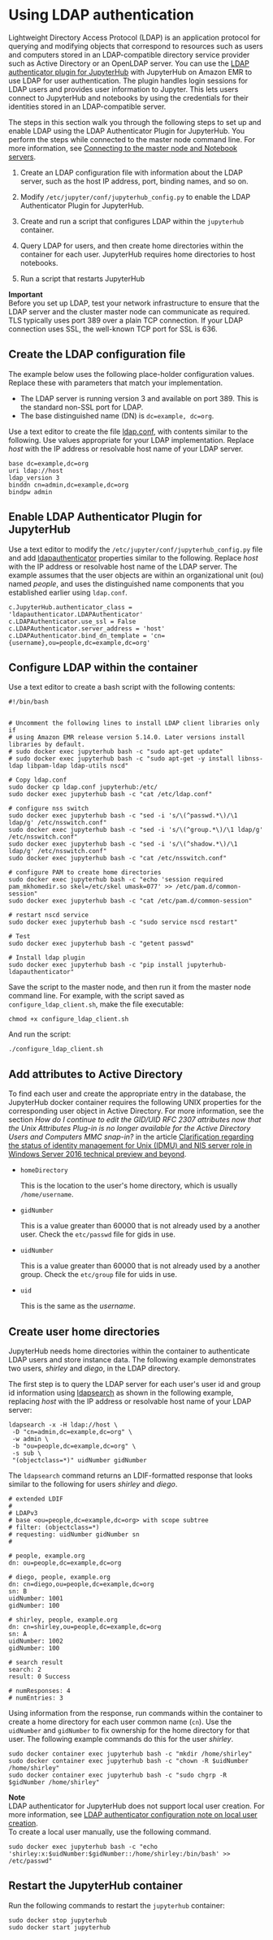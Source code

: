# Using LDAP authentication<a name="emr-jupyterhub-ldap-users"></a>

Lightweight Directory Access Protocol \(LDAP\) is an application protocol for querying and modifying objects that correspond to resources such as users and computers stored in an LDAP\-compatible directory service provider such as Active Directory or an OpenLDAP server\. You can use the [LDAP authenticator plugin for JupyterHub](https://github.com/jupyterhub/ldapauthenticator/) with JupyterHub on Amazon EMR to use LDAP for user authentication\. The plugin handles login sessions for LDAP users and provides user information to Jupyter\. This lets users connect to JupyterHub and notebooks by using the credentials for their identities stored in an LDAP\-compatible server\.

The steps in this section walk you through the following steps to set up and enable LDAP using the LDAP Authenticator Plugin for JupyterHub\. You perform the steps while connected to the master node command line\. For more information, see [Connecting to the master node and Notebook servers](emr-jupyterhub-connect.md)\.

1. Create an LDAP configuration file with information about the LDAP server, such as the host IP address, port, binding names, and so on\.

1. Modify `/etc/jupyter/conf/jupyterhub_config.py` to enable the LDAP Authenticator Plugin for JupyterHub\.

1. Create and run a script that configures LDAP within the `jupyterhub` container\.

1. Query LDAP for users, and then create home directories within the container for each user\. JupyterHub requires home directories to host notebooks\.

1. Run a script that restarts JupyterHub

**Important**  
Before you set up LDAP, test your network infrastructure to ensure that the LDAP server and the cluster master node can communicate as required\. TLS typically uses port 389 over a plain TCP connection\. If your LDAP connection uses SSL, the well\-known TCP port for SSL is 636\.

## Create the LDAP configuration file<a name="emr-jupyterhub-ldap-config"></a>

The example below uses the following place\-holder configuration values\. Replace these with parameters that match your implementation\.
+ The LDAP server is running version 3 and available on port 389\. This is the standard non\-SSL port for LDAP\.
+ The base distinguished name \(DN\) is `dc=example, dc=org`\.

Use a text editor to create the file [ldap\.conf](http://manpages.ubuntu.com/manpages/bionic/man5/ldap.conf.5.html), with contents similar to the following\. Use values appropriate for your LDAP implementation\. Replace *host* with the IP address or resolvable host name of your LDAP server\.

```
base dc=example,dc=org
uri ldap://host
ldap_version 3
binddn cn=admin,dc=example,dc=org
bindpw admin
```

## Enable LDAP Authenticator Plugin for JupyterHub<a name="emr-jupyterhub-ldap-plugin"></a>

Use a text editor to modify the `/etc/jupyter/conf/jupyterhub_config.py` file and add [ldapauthenticator](https://github.com/jupyterhub/ldapauthenticator) properties similar to the following\. Replace *host* with the IP address or resolvable host name of the LDAP server\. The example assumes that the user objects are within an organizational unit \(ou\) named *people*, and uses the distinguished name components that you established earlier using `ldap.conf`\.

```
c.JupyterHub.authenticator_class = 'ldapauthenticator.LDAPAuthenticator'
c.LDAPAuthenticator.use_ssl = False
c.LDAPAuthenticator.server_address = 'host' 
c.LDAPAuthenticator.bind_dn_template = 'cn={username},ou=people,dc=example,dc=org'
```

## Configure LDAP within the container<a name="emr-jupyterhub-ldap-container"></a>

Use a text editor to create a bash script with the following contents:

```
#!/bin/bash


# Uncomment the following lines to install LDAP client libraries only if
# using Amazon EMR release version 5.14.0. Later versions install libraries by default.
# sudo docker exec jupyterhub bash -c "sudo apt-get update"
# sudo docker exec jupyterhub bash -c "sudo apt-get -y install libnss-ldap libpam-ldap ldap-utils nscd"
 
# Copy ldap.conf
sudo docker cp ldap.conf jupyterhub:/etc/
sudo docker exec jupyterhub bash -c "cat /etc/ldap.conf"
 
# configure nss switch
sudo docker exec jupyterhub bash -c "sed -i 's/\(^passwd.*\)/\1 ldap/g' /etc/nsswitch.conf"
sudo docker exec jupyterhub bash -c "sed -i 's/\(^group.*\)/\1 ldap/g' /etc/nsswitch.conf"
sudo docker exec jupyterhub bash -c "sed -i 's/\(^shadow.*\)/\1 ldap/g' /etc/nsswitch.conf"
sudo docker exec jupyterhub bash -c "cat /etc/nsswitch.conf"
 
# configure PAM to create home directories
sudo docker exec jupyterhub bash -c "echo 'session required        pam_mkhomedir.so skel=/etc/skel umask=077' >> /etc/pam.d/common-session"
sudo docker exec jupyterhub bash -c "cat /etc/pam.d/common-session"
 
# restart nscd service
sudo docker exec jupyterhub bash -c "sudo service nscd restart"
 
# Test
sudo docker exec jupyterhub bash -c "getent passwd"

# Install ldap plugin
sudo docker exec jupyterhub bash -c "pip install jupyterhub-ldapauthenticator"
```

Save the script to the master node, and then run it from the master node command line\. For example, with the script saved as `configure_ldap_client.sh`, make the file executable:

```
chmod +x configure_ldap_client.sh
```

And run the script:

```
./configure_ldap_client.sh
```

## Add attributes to Active Directory<a name="emr-jupyterhub-ldap-adproperties"></a>

To find each user and create the appropriate entry in the database, the JupyterHub docker container requires the following UNIX properties for the corresponding user object in Active Directory\. For more information, see the section *How do I continue to edit the GID/UID RFC 2307 attributes now that the Unix Attributes Plug\-in is no longer available for the Active Directory Users and Computers MMC snap\-in?* in the article [Clarification regarding the status of identity management for Unix \(IDMU\) and NIS server role in Windows Server 2016 technical preview and beyond](https://blogs.technet.microsoft.com/activedirectoryua/2016/02/09/identity-management-for-unix-idmu-is-deprecated-in-windows-server/)\.
+ `homeDirectory`

  This is the location to the user's home directory, which is usually `/home/username`\.
+ `gidNumber`

  This is a value greater than 60000 that is not already used by a another user\. Check the `etc/passwd` file for gids in use\.
+ `uidNumber`

  This is a value greater than 60000 that is not already used by a another group\. Check the `etc/group` file for uids in use\.
+ `uid`

  This is the same as the *username*\.

## Create user home directories<a name="emr-jupyterhub-ldap-directories"></a>

JupyterHub needs home directories within the container to authenticate LDAP users and store instance data\. The following example demonstrates two users, *shirley* and *diego*, in the LDAP directory\.

The first step is to query the LDAP server for each user's user id and group id information using [ldapsearch](http://manpages.ubuntu.com/manpages/xenial/man1/ldapsearch.1.html) as shown in the following example, replacing *host* with the IP address or resolvable host name of your LDAP server:

```
ldapsearch -x -H ldap://host \
 -D "cn=admin,dc=example,dc=org" \
 -w admin \
 -b "ou=people,dc=example,dc=org" \
 -s sub \
 "(objectclass=*)" uidNumber gidNumber
```

The `ldapsearch` command returns an LDIF\-formatted response that looks similar to the following for users *shirley* and *diego*\.

```
# extended LDIF
#
# LDAPv3
# base <ou=people,dc=example,dc=org> with scope subtree
# filter: (objectclass=*)
# requesting: uidNumber gidNumber sn 
#

# people, example.org
dn: ou=people,dc=example,dc=org

# diego, people, example.org
dn: cn=diego,ou=people,dc=example,dc=org
sn: B
uidNumber: 1001
gidNumber: 100

# shirley, people, example.org
dn: cn=shirley,ou=people,dc=example,dc=org
sn: A
uidNumber: 1002
gidNumber: 100

# search result
search: 2
result: 0 Success

# numResponses: 4
# numEntries: 3
```

Using information from the response, run commands within the container to create a home directory for each user common name \(`cn`\)\. Use the `uidNumber` and `gidNumber` to fix ownership for the home directory for that user\. The following example commands do this for the user *shirley*\.

```
sudo docker container exec jupyterhub bash -c "mkdir /home/shirley"
sudo docker container exec jupyterhub bash -c "chown -R $uidNumber /home/shirley"
sudo docker container exec jupyterhub bash -c "sudo chgrp -R $gidNumber /home/shirley"
```

**Note**  
LDAP authenticator for JupyterHub does not support local user creation\. For more information, see [LDAP authenticator configuration note on local user creation](https://github.com/jupyterhub/ldapauthenticator#configuration-note-on-local-user-creation)\.   
To create a local user manually, use the following command\.  

```
sudo docker exec jupyterhub bash -c "echo 'shirley:x:$uidNumber:$gidNumber::/home/shirley:/bin/bash' >> /etc/passwd"   
```

## Restart the JupyterHub container<a name="emr-jupyterhub-ldap-restart"></a>

Run the following commands to restart the `jupyterhub` container:

```
sudo docker stop jupyterhub
sudo docker start jupyterhub
```